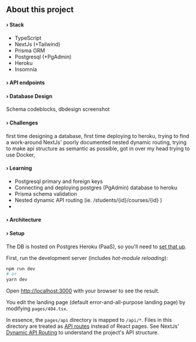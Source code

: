 ## About this project

#### › Stack
- TypeScript
- NextJs (+Tailwind)
- Prisma ORM
- Postgresql (+PgAdmin)
- Heroku
- Insomnia

#### › API endpoints


#### › Database Design
Schema codeblocks, dbdesign screenshot

#### › Challenges
first time designing a database, first time deploying to heroku, trying to find a work-around NextJs' poorly documented nested dynamic routing, trying to make api structure as semantic as possible, got in over my head trying to use Docker, 

#### › Learning
- Postgresql primary and foreign keys
- Connecting and deploying postgres (PgAdmin) database to heroku
- Prisma schema validation
- Nested dynamic API routing (ie. /students/{id}/courses/{id} )
- 

#### › Architecture

#### › Setup

The DB is hosted on Postgres Heroku (PaaS), so you'll need to [set that up](https://devcenter.heroku.com/articles/heroku-postgresql).

First, run the development server (includes *hot-module reloading*):

```bash
npm run dev
# or
yarn dev
```

Open [http://localhost:3000](http://localhost:3000) with your browser to see the result.

You edit the landing page (default error-and-all-purpose landing page) by modifying `pages/404.tsx`.

In essence, the `pages/api` directory is mapped to `/api/*`. Files in this directory are treated as [API routes](https://nextjs.org/docs/api-routes/introduction) instead of React pages. See NextJs' [Dynamic API Routing](https://nextjs.org/learn/basics/dynamic-routes) to understand the project's API structure.
